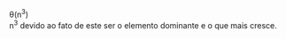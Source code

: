 θ(n<sup>3</sup>)  
n<sup>3</sup> devido ao fato de este ser o elemento dominante e o que mais cresce.
